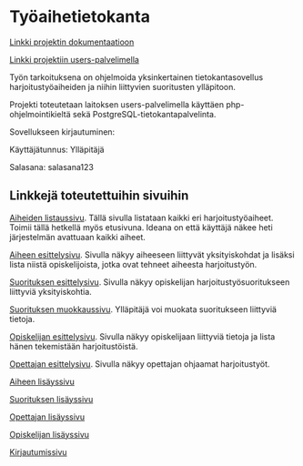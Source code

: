 # Työaihetietokanta

[Linkki projektin dokumentaatioon](https://github.com/MJL7068/Tsoha-Bootstrap/blob/master/doc/dokumentaatio.pdf)

[Linkki projektiin users-palvelimella](http://matleino.users.cs.helsinki.fi/projekti/)


Työn tarkoituksena on ohjelmoida yksinkertainen tietokantasovellus harjoitustyöaiheiden ja niihin liittyvien suoritusten ylläpitoon.

Projekti toteutetaan laitoksen users-palvelimella käyttäen php-ohjelmointikieltä sekä PostgreSQL-tietokantapalvelinta.

Sovellukseen kirjautuminen:

Käyttäjätunnus: Ylläpitäjä

Salasana: salasana123


## Linkkejä toteutettuihin sivuihin

[Aiheiden listaussivu](http://matleino.users.cs.helsinki.fi/projekti/aiheet). Tällä sivulla listataan kaikki eri harjoitustyöaiheet. Toimii tällä hetkellä myös etusivuna. Ideana on että käyttäjä näkee heti järjestelmän avattuaan kaikki aiheet.

[Aiheen esittelysivu](http://matleino.users.cs.helsinki.fi/projekti/aihe/1). Sivulla näkyy aiheeseen liittyvät yksityiskohdat ja lisäksi lista niistä opiskelijoista, jotka ovat tehneet aiheesta harjoitustyön.

[Suorituksen esittelysivu](http://matleino.users.cs.helsinki.fi/projekti/suoritus/1). Sivulla näkyy opiskelijan harjoitustyösuoritukseen liittyviä yksityiskohtia.

[Suorituksen muokkaussivu](http://matleino.users.cs.helsinki.fi/projekti/suoritusmuokkaus). Ylläpitäjä voi muokata suoritukseen liittyviä tietoja.

[Opiskelijan esittelysivu](http://matleino.users.cs.helsinki.fi/projekti/opiskelija/1). Sivulla näkyy opiskelijaan liittyviä tietoja ja lista hänen tekemistään harjoitustöistä.

[Opettajan esittelysivu](http://matleino.users.cs.helsinki.fi/projekti/opettaja/1). Sivulla näkyy opettajan ohjaamat harjoitustyöt.

[Aiheen lisäyssivu](http://matleino.users.cs.helsinki.fi/projekti/aihe/uusi)

[Suorituksen lisäyssivu](http://matleino.users.cs.helsinki.fi/projekti/suoritus/uusi)

[Opettajan lisäyssivu](http://matleino.users.cs.helsinki.fi/projekti/opettaja/uusi)

[Opiskelijan lisäyssivu](http://matleino.users.cs.helsinki.fi/projekti/opiskelija/uusi)

[Kirjautumissivu](http://matleino.users.cs.helsinki.fi/projekti/login)
